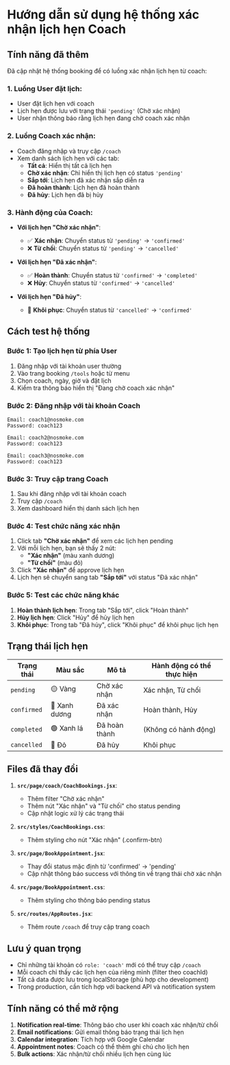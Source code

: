 # Hướng dẫn sử dụng hệ thống xác nhận lịch hẹn Coach

## Tính năng đã thêm

Đã cập nhật hệ thống booking để có luồng xác nhận lịch hẹn từ coach:

### 1. **Luồng User đặt lịch:**
- User đặt lịch hẹn với coach
- Lịch hẹn được lưu với trạng thái `'pending'` (Chờ xác nhận)
- User nhận thông báo rằng lịch hẹn đang chờ coach xác nhận

### 2. **Luồng Coach xác nhận:**
- Coach đăng nhập và truy cập `/coach`
- Xem danh sách lịch hẹn với các tab:
  - **Tất cả**: Hiển thị tất cả lịch hẹn
  - **Chờ xác nhận**: Chỉ hiển thị lịch hẹn có status `'pending'`
  - **Sắp tới**: Lịch hẹn đã xác nhận sắp diễn ra
  - **Đã hoàn thành**: Lịch hẹn đã hoàn thành
  - **Đã hủy**: Lịch hẹn đã bị hủy

### 3. **Hành động của Coach:**
- **Với lịch hẹn "Chờ xác nhận"**:
  - ✅ **Xác nhận**: Chuyển status từ `'pending'` → `'confirmed'`
  - ❌ **Từ chối**: Chuyển status từ `'pending'` → `'cancelled'`

- **Với lịch hẹn "Đã xác nhận"**:
  - ✅ **Hoàn thành**: Chuyển status từ `'confirmed'` → `'completed'`
  - ❌ **Hủy**: Chuyển status từ `'confirmed'` → `'cancelled'`

- **Với lịch hẹn "Đã hủy"**:
  - 🔄 **Khôi phục**: Chuyển status từ `'cancelled'` → `'confirmed'`

## Cách test hệ thống

### **Bước 1: Tạo lịch hẹn từ phía User**
1. Đăng nhập với tài khoản user thường
2. Vào trang booking `/tools` hoặc từ menu
3. Chọn coach, ngày, giờ và đặt lịch
4. Kiểm tra thông báo hiển thị "Đang chờ coach xác nhận"

### **Bước 2: Đăng nhập với tài khoản Coach**
```
Email: coach1@nosmoke.com
Password: coach123

Email: coach2@nosmoke.com
Password: coach123

Email: coach3@nosmoke.com
Password: coach123
```

### **Bước 3: Truy cập trang Coach**
1. Sau khi đăng nhập với tài khoản coach
2. Truy cập `/coach`
3. Xem dashboard hiển thị danh sách lịch hẹn

### **Bước 4: Test chức năng xác nhận**
1. Click tab **"Chờ xác nhận"** để xem các lịch hẹn pending
2. Với mỗi lịch hẹn, bạn sẽ thấy 2 nút:
   - **"Xác nhận"** (màu xanh dương)
   - **"Từ chối"** (màu đỏ)
3. Click **"Xác nhận"** để approve lịch hẹn
4. Lịch hẹn sẽ chuyển sang tab **"Sắp tới"** với status "Đã xác nhận"

### **Bước 5: Test các chức năng khác**
1. **Hoàn thành lịch hẹn**: Trong tab "Sắp tới", click "Hoàn thành"
2. **Hủy lịch hẹn**: Click "Hủy" để hủy lịch hẹn
3. **Khôi phục**: Trong tab "Đã hủy", click "Khôi phục" để khôi phục lịch hẹn

## Trạng thái lịch hẹn

| Trạng thái | Màu sắc | Mô tả | Hành động có thể thực hiện |
|------------|---------|-------|---------------------------|
| `pending` | 🟡 Vàng | Chờ xác nhận | Xác nhận, Từ chối |
| `confirmed` | 🔵 Xanh dương | Đã xác nhận | Hoàn thành, Hủy |
| `completed` | 🟢 Xanh lá | Đã hoàn thành | (Không có hành động) |
| `cancelled` | 🔴 Đỏ | Đã hủy | Khôi phục |

## Files đã thay đổi

1. **`src/page/coach/CoachBookings.jsx`**:
   - Thêm filter "Chờ xác nhận"
   - Thêm nút "Xác nhận" và "Từ chối" cho status pending
   - Cập nhật logic xử lý các trạng thái

2. **`src/styles/CoachBookings.css`**:
   - Thêm styling cho nút "Xác nhận" (.confirm-btn)

3. **`src/page/BookAppointment.jsx`**:
   - Thay đổi status mặc định từ 'confirmed' → 'pending'
   - Cập nhật thông báo success với thông tin về trạng thái chờ xác nhận

4. **`src/page/BookAppointment.css`**:
   - Thêm styling cho thông báo pending status

5. **`src/routes/AppRoutes.jsx`**:
   - Thêm route `/coach` để truy cập trang coach

## Lưu ý quan trọng

- Chỉ những tài khoản có `role: 'coach'` mới có thể truy cập `/coach`
- Mỗi coach chỉ thấy các lịch hẹn của riêng mình (filter theo coachId)
- Tất cả data được lưu trong localStorage (phù hợp cho development)
- Trong production, cần tích hợp với backend API và notification system

## Tính năng có thể mở rộng

1. **Notification real-time**: Thông báo cho user khi coach xác nhận/từ chối
2. **Email notifications**: Gửi email thông báo trạng thái lịch hẹn
3. **Calendar integration**: Tích hợp với Google Calendar
4. **Appointment notes**: Coach có thể thêm ghi chú cho lịch hẹn
5. **Bulk actions**: Xác nhận/từ chối nhiều lịch hẹn cùng lúc
